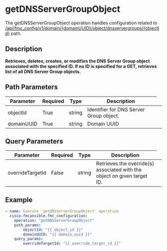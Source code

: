 # getDNSServerGroupObject

The getDNSServerGroupObject operation handles configuration related to [/api/fmc_config/v1/domain/{domainUUID}/object/dnsservergroups/{objectId}](/paths//api/fmc_config/v1/domain/{domain_uuid}/object/dnsservergroups/{object_id}.md) path.&nbsp;
## Description
**Retrieves, deletes, creates, or modifies the DNS Server Group object associated with the specified ID. If no ID is specified for a GET, retrieves list of all DNS Server Group objects.**

## Path Parameters
| Parameter | Required | Type | Description |
| --------- | -------- | ---- | ----------- |
| objectId | True | string <td colspan=3> Identifier for DNS Server Group object. |
| domainUUID | True | string <td colspan=3> Domain UUID |

## Query Parameters
| Parameter | Required | Type | Description |
| --------- | -------- | ---- | ----------- |
| overrideTargetId | False | string <td colspan=3> Retrieves the override(s) associated with the object on given target ID. |

## Example
```yaml
- name: Execute 'getDNSServerGroupObject' operation
  cisco.fmcansible.fmc_configuration:
    operation: "getDNSServerGroupObject"
    path_params:
        objectId: "{{ object_id }}"
        domainUUID: "{{ domain_uuid }}"
    query_params:
        overrideTargetId: "{{ override_target_id }}"

```